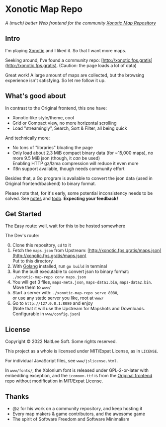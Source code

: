 
# Xonotic Map Repo

*A (much) better Web frontend for the community [Xonotic Map Repository](https://github.com/z/xonotic-map-repository)*

## Intro

I'm playing [Xonotic](https://xonotic.org/) and I liked it. So that I want more maps.

Seeking around, I've found a community repo: [http://xonotic.fps.gratis](http://xonotic.fps.gratis). (Caution: the page loads a lot of data)

Great work! A large amount of maps are collected, but the browsing experience isn't satisfying. So let me follow it up.

## What's good about

In contrast to the Original frontend, this one have:

- Xonotic-like style/theme, cool
- Grid or Compact view, no more horizontal scrolling
- Load "streamingly", Search, Sort & Filter, all being quick

And technically more:

- No tons of "libraries" bloating the page
- Only load about 2.3 MiB compact binary data (for ~15,000 maps), no more 9.5 MiB json (though, it *can* be used)  
  Enabling HTTP gz/lzma compression will reduce it even more
- I18n support available, though needs community effort

Besides that, a Go program is available to convert the json data (used in Original frontend/backend) to binary format.

Please note that, for it's early, some potential inconsistency needs to be solved. See [notes](notes.txt) and [todo](todo.txt). **Expecting your feedback!**

## Get Started

The Easy route: well, wait for this to be hosted somewhere

The Dev's route:

0. Clone this repository, `cd` to it
1. Fetch the `maps.json` from Upstream: [http://xonotic.fps.gratis/maps.json](http://xonotic.fps.gratis/maps.json)  
  Put to this directory
2. With [Golang](https://go.dev/) installed, run `go build` in terminal
3. Run the built executable to convert json to binary format:  
  `./xonotic-map-repo conv maps.json`
4. You will get 3 files, `maps-meta.json`, `maps-data1.bin`, `maps-data2.bin`.  
  Move them to `www/`
5. Start a server with:
  `./xonotic-map-repo serve 8080`,  
  or use any static server you like, root at `www/`
6. Go to `http://127.0.0.1:8080` and enjoy  
  (Note that it will use the Upstream for Mapshots and Downloads. Configurable in `www/config.json`)

## License

Copyright © 2022 NaitLee Soft. Some rights reserved.

This project as a whole is licensed under MIT/Expat License, as in `LICENSE`.

For individual JavaScript files, see `www/jslicense.html`.

In `www/fonts/`, the Xolonium font is released under GPL-2-or-later with embedding exception, and the `icomoon.ttf` is from the [Original frontend repo](https://github.com/z/xonotic-map-repository-web/) without modification in MIT/Expat License.

## Thanks

- @z for his work on a community repository, and keep hosting it
- Every map makers & game contributors, and the awesome game
- The spirit of Software Freedom and Software Minimalism
